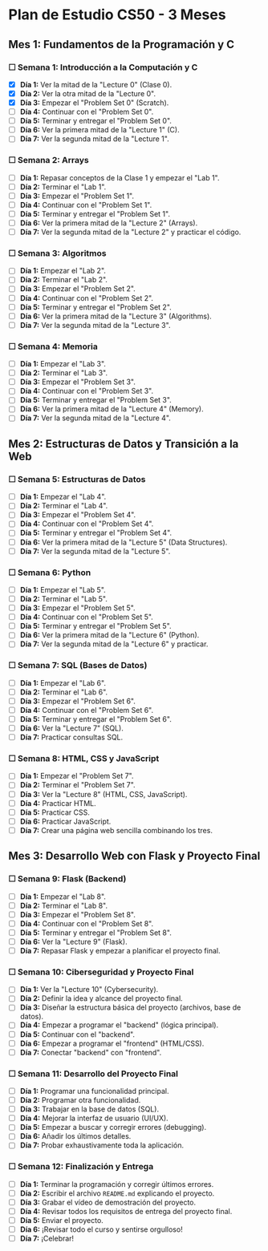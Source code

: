 # Plan de Estudio CS50 - 3 Meses

## Mes 1: Fundamentos de la Programación y C

### ☐ Semana 1: Introducción a la Computación y C
- [x] **Día 1:** Ver la mitad de la "Lecture 0" (Clase 0).
- [x] **Día 2:** Ver la otra mitad de la "Lecture 0".
- [x] **Día 3:** Empezar el "Problem Set 0" (Scratch).
- [ ] **Día 4:** Continuar con el "Problem Set 0".
- [ ] **Día 5:** Terminar y entregar el "Problem Set 0".
- [ ] **Día 6:** Ver la primera mitad de la "Lecture 1" (C).
- [ ] **Día 7:** Ver la segunda mitad de la "Lecture 1".

### ☐ Semana 2: Arrays
- [ ] **Día 1:** Repasar conceptos de la Clase 1 y empezar el "Lab 1".
- [ ] **Día 2:** Terminar el "Lab 1".
- [ ] **Día 3:** Empezar el "Problem Set 1".
- [ ] **Día 4:** Continuar con el "Problem Set 1".
- [ ] **Día 5:** Terminar y entregar el "Problem Set 1".
- [ ] **Día 6:** Ver la primera mitad de la "Lecture 2" (Arrays).
- [ ] **Día 7:** Ver la segunda mitad de la "Lecture 2" y practicar el código.

### ☐ Semana 3: Algoritmos
- [ ] **Día 1:** Empezar el "Lab 2".
- [ ] **Día 2:** Terminar el "Lab 2".
- [ ] **Día 3:** Empezar el "Problem Set 2".
- [ ] **Día 4:** Continuar con el "Problem Set 2".
- [ ] **Día 5:** Terminar y entregar el "Problem Set 2".
- [ ] **Día 6:** Ver la primera mitad de la "Lecture 3" (Algorithms).
- [ ] **Día 7:** Ver la segunda mitad de la "Lecture 3".

### ☐ Semana 4: Memoria
- [ ] **Día 1:** Empezar el "Lab 3".
- [ ] **Día 2:** Terminar el "Lab 3".
- [ ] **Día 3:** Empezar el "Problem Set 3".
- [ ] **Día 4:** Continuar con el "Problem Set 3".
- [ ] **Día 5:** Terminar y entregar el "Problem Set 3".
- [ ] **Día 6:** Ver la primera mitad de la "Lecture 4" (Memory).
- [ ] **Día 7:** Ver la segunda mitad de la "Lecture 4".

## Mes 2: Estructuras de Datos y Transición a la Web

### ☐ Semana 5: Estructuras de Datos
- [ ] **Día 1:** Empezar el "Lab 4".
- [ ] **Día 2:** Terminar el "Lab 4".
- [ ] **Día 3:** Empezar el "Problem Set 4".
- [ ] **Día 4:** Continuar con el "Problem Set 4".
- [ ] **Día 5:** Terminar y entregar el "Problem Set 4".
- [ ] **Día 6:** Ver la primera mitad de la "Lecture 5" (Data Structures).
- [ ] **Día 7:** Ver la segunda mitad de la "Lecture 5".

### ☐ Semana 6: Python
- [ ] **Día 1:** Empezar el "Lab 5".
- [ ] **Día 2:** Terminar el "Lab 5".
- [ ] **Día 3:** Empezar el "Problem Set 5".
- [ ] **Día 4:** Continuar con el "Problem Set 5".
- [ ] **Día 5:** Terminar y entregar el "Problem Set 5".
- [ ] **Día 6:** Ver la primera mitad de la "Lecture 6" (Python).
- [ ] **Día 7:** Ver la segunda mitad de la "Lecture 6" y practicar.

### ☐ Semana 7: SQL (Bases de Datos)
- [ ] **Día 1:** Empezar el "Lab 6".
- [ ] **Día 2:** Terminar el "Lab 6".
- [ ] **Día 3:** Empezar el "Problem Set 6".
- [ ] **Día 4:** Continuar con el "Problem Set 6".
- [ ] **Día 5:** Terminar y entregar el "Problem Set 6".
- [ ] **Día 6:** Ver la "Lecture 7" (SQL).
- [ ] **Día 7:** Practicar consultas SQL.

### ☐ Semana 8: HTML, CSS y JavaScript
- [ ] **Día 1:** Empezar el "Problem Set 7".
- [ ] **Día 2:** Terminar el "Problem Set 7".
- [ ] **Día 3:** Ver la "Lecture 8" (HTML, CSS, JavaScript).
- [ ] **Día 4:** Practicar HTML.
- [ ] **Día 5:** Practicar CSS.
- [ ] **Día 6:** Practicar JavaScript.
- [ ] **Día 7:** Crear una página web sencilla combinando los tres.

## Mes 3: Desarrollo Web con Flask y Proyecto Final

### ☐ Semana 9: Flask (Backend)
- [ ] **Día 1:** Empezar el "Lab 8".
- [ ] **Día 2:** Terminar el "Lab 8".
- [ ] **Día 3:** Empezar el "Problem Set 8".
- [ ] **Día 4:** Continuar con el "Problem Set 8".
- [ ] **Día 5:** Terminar y entregar el "Problem Set 8".
- [ ] **Día 6:** Ver la "Lecture 9" (Flask).
- [ ] **Día 7:** Repasar Flask y empezar a planificar el proyecto final.

### ☐ Semana 10: Ciberseguridad y Proyecto Final
- [ ] **Día 1:** Ver la "Lecture 10" (Cybersecurity).
- [ ] **Día 2:** Definir la idea y alcance del proyecto final.
- [ ] **Día 3:** Diseñar la estructura básica del proyecto (archivos, base de datos).
- [ ] **Día 4:** Empezar a programar el "backend" (lógica principal).
- [ ] **Día 5:** Continuar con el "backend".
- [ ] **Día 6:** Empezar a programar el "frontend" (HTML/CSS).
- [ ] **Día 7:** Conectar "backend" con "frontend".

### ☐ Semana 11: Desarrollo del Proyecto Final
- [ ] **Día 1:** Programar una funcionalidad principal.
- [ ] **Día 2:** Programar otra funcionalidad.
- [ ] **Día 3:** Trabajar en la base de datos (SQL).
- [ ] **Día 4:** Mejorar la interfaz de usuario (UI/UX).
- [ ] **Día 5:** Empezar a buscar y corregir errores (debugging).
- [ ] **Día 6:** Añadir los últimos detalles.
- [ ] **Día 7:** Probar exhaustivamente toda la aplicación.

### ☐ Semana 12: Finalización y Entrega
- [ ] **Día 1:** Terminar la programación y corregir últimos errores.
- [ ] **Día 2:** Escribir el archivo `README.md` explicando el proyecto.
- [ ] **Día 3:** Grabar el vídeo de demostración del proyecto.
- [ ] **Día 4:** Revisar todos los requisitos de entrega del proyecto final.
- [ ] **Día 5:** Enviar el proyecto.
- [ ] **Día 6:** ¡Revisar todo el curso y sentirse orgulloso!
- [ ] **Día 7:** ¡Celebrar!
